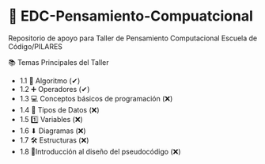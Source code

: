 # 🤔 EDC-Pensamiento-Compuatcional

Repositorio de apoyo para Taller de Pensamiento Computacional Escuela de Código/PILARES

📚 Temas Principales del Taller

 + 1.1 🔁 Algoritmo (✔)
 + 1.2 ➕ Operadores (✔)
 + 1.3 💻 Conceptos básicos de programación (❌)
 + 1.4 📄 Tipos de Datos (❌)
 + 1.5 1️⃣ Variables (❌)
 + 1.6 ⬇ Diagramas (❌)
 + 1.7 🛠 Estructuras (❌)
 + 1.8 📝Introducción al diseño del pseudocódigo (❌)
